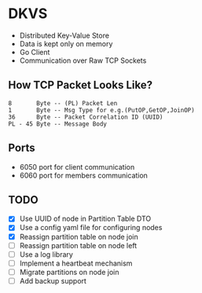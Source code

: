 # DKVS

* Distributed Key-Value Store
* Data is kept only on memory
* Go Client
* Communication over Raw TCP Sockets

## How TCP Packet Looks Like?

```
8       Byte -- (PL) Packet Len
1       Byte -- Msg Type for e.g.(PutOP,GetOP,JoinOP)
36      Byte -- Packet Correlation ID (UUID)
PL - 45 Byte -- Message Body
```

## Ports
* 6050 port for client communication
* 6060 port for members communication

## TODO
- [x] Use UUID of node in Partition Table DTO
- [x] Use a config yaml file for configuring nodes
- [x] Reassign partition table on node join
- [ ] Reassign partition table on node left
- [ ] Use a log library
- [ ] Implement a heartbeat mechanism
- [ ] Migrate partitions on node join 
- [ ] Add backup support
